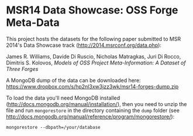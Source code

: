 MSR14 Data Showcase: OSS Forge Meta-Data
=====================

This project hosts the datasets for the following paper submitted to MSR 2014's Data Showcase track (http://2014.msrconf.org/data.php):

James R. Williams, Davide Di Ruscio, Nicholas Matragkas, Juri Di Rocco, Dimitris S. Kolovos, _Models of OSS Project Meta-Information: A Dataset of Three Forges_

A MongoDB dump of the data can be downloaded here: https://www.dropbox.com/s/hp2nl3xw3jzz3wk/msr14-forges-dump.zip

To load the data you'll need MongoDB installed (http://docs.mongodb.org/manual/installation/), then you need to unzip the file and run `mongorestore` in the directory containing the `dump` folder (see http://docs.mongodb.org/manual/reference/program/mongorestore/):

```mongorestore --dbpath=/your/database```

